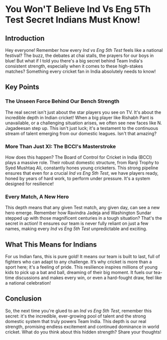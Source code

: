 # You Won'T Believe Ind Vs Eng 5Th Test Secret Indians Must Know!

## Introduction

Hey everyone! Remember how every *Ind vs Eng 5th Test* feels like a national festival? The buzz, the debates at chai stalls, the prayers for our boys in blue! But what if I told you there's a big secret behind Team India's consistent strength, especially when it comes to these high-stakes matches? Something every cricket fan in India absolutely needs to know!

## Key Points

### The Unseen Force Behind Our Bench Strength

The real secret isn't just about the star players you see on TV. It's about the incredible depth in Indian cricket! When a big player like Rishabh Pant is unavailable, or a challenging situation arises, we often see new faces like N. Jagadeesan step up. This isn't just luck; it's a testament to the continuous stream of talent emerging from our domestic leagues. Isn't that amazing?

### More Than Just XI: The BCCI's Masterstroke

How does this happen? The Board of Control for Cricket in India (BCCI) plays a massive role. Their robust domestic structure, from Ranji Trophy to Syed Mushtaq Ali, constantly hones young cricketers. This strong pipeline ensures that even for a crucial *Ind vs Eng 5th Test*, we have players ready, honed by years of hard work, to perform under pressure. It's a system designed for resilience!

### Every Match, A New Hero

This depth means that any given Test match, any given day, can see a new hero emerge. Remember how Ravindra Jadeja and Washington Sundar stepped up with those magnificent centuries in a tough situation? That's the secret in action! It ensures our team is never fully reliant on just a few names, making every *Ind vs Eng 5th Test* unpredictable and exciting.

## What This Means for Indians

For us Indian fans, this is pure gold! It means our team is built to last, full of fighters who can adapt to any challenge. It’s why cricket is more than a sport here; it's a feeling of pride. This resilience inspires millions of young kids to pick up a bat and ball, dreaming of their big moment. It fuels our tea-time discussions and makes every win, or even a hard-fought draw, feel like a national celebration!

## Conclusion

So, the next time you're glued to an *Ind vs Eng 5th Test*, remember this secret: it's the incredible, ever-growing pool of talent and the strong domestic system that truly powers Team India. This depth is our real strength, promising endless excitement and continued dominance in world cricket. What do you think about this hidden strength? Share your thoughts!